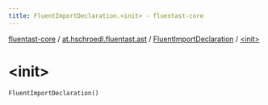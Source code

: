 ```yaml
---
title: FluentImportDeclaration.<init> - fluentast-core
---
```


[fluentast-core](../../index.html) / [at.hschroedl.fluentast.ast](../index.html) / [FluentImportDeclaration](index.html) / [&lt;init&gt;](.)

# &lt;init&gt;

`FluentImportDeclaration()`